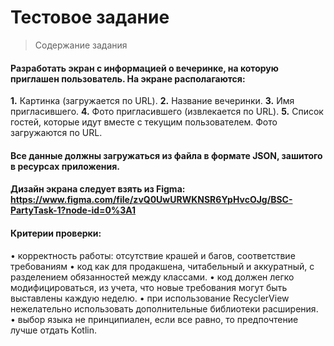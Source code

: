 # Тестовое задание 

> Содержание задания

#### Разработать экран с информацией о вечеринке, на которую приглашен пользователь. На экране располагаются:

**1.**	Картинка (загружается по URL).
**2.**	Название вечеринки.
**3.**	Имя пригласившего.
**4.**	Фото пригласившего (извлекается по URL).
**5.**	Список гостей, которые идут вместе с текущим пользователем. Фото загружаются по URL.

#### Все данные должны загружаться из файла в формате JSON, зашитого в ресурсах приложения.

#### Дизайн экрана следует взять из Figma: https://www.figma.com/file/zvQ0UwURWKNSR6YpHvcOJg/BSC-PartyTask-1?node-id=0%3A1

#### Критерии проверки:
•	корректность работы: отсутствие крашей и багов, соответствие требованиям
•	код как для продакшена, читабельный и аккуратный, с разделением обязанностей между классами.
•	код должен легко модифицироваться, из учета, что новые требования могут быть выставлены каждую неделю.
•	при использование RecyclerView нежелательно использовать дополнительные библиотеки расширения.
•	выбор языка не принципиален, если все равно, то предпочтение лучше отдать Kotlin.       